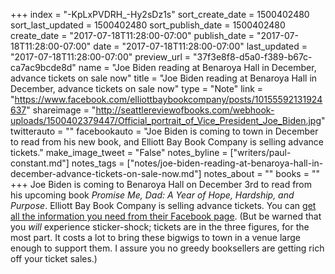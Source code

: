 +++
index = "-KpLxPVDRH_-Hy2sDz1s"
sort_create_date = 1500402480
sort_last_updated = 1500402480
sort_publish_date = 1500402480
create_date = "2017-07-18T11:28:00-07:00"
publish_date = "2017-07-18T11:28:00-07:00"
date = "2017-07-18T11:28:00-07:00"
last_updated = "2017-07-18T11:28:00-07:00"
preview_url = "37f3e8f8-d5a0-f389-b67c-ca7ac9bcde8d"
name = "Joe Biden reading at Benaroya Hall in December, advance tickets on sale now"
title = "Joe Biden reading at Benaroya Hall in December, advance tickets on sale now"
type = "Note"
link = "https://www.facebook.com/elliottbaybookcompany/posts/10155592131924637"
shareimage = "http://seattlereviewofbooks.com/webhook-uploads/1500402379447/Official_portrait_of_Vice_President_Joe_Biden.jpg"
twitterauto = ""
facebookauto = "Joe Biden is coming to town in December to read from his new book, and Elliott Bay Book Company is selling advance tickets."
make_image_tweet = "False"
notes_byline = ["writers/paul-constant.md"]
notes_tags = ["notes/joe-biden-reading-at-benaroya-hall-in-december-advance-tickets-on-sale-now.md"]
notes_about = ""
books = ""
+++
Joe Biden is coming to Benaroya Hall on December 3rd to read from his upcoming book *Promise Me, Dad: A Year of Hope, Hardship, and Purpose*. Elliott Bay Book Company is selling advance tickets. You can [get all the information you need from their Facebook page](https://www.facebook.com/elliottbaybookcompany/posts/10155592131924637). (But be warned that you *will* experience sticker-shock; tickets are in the three figures, for the most part. It costs a lot to bring these bigwigs to town in a venue large enough to support them. I assure you no greedy booksellers are getting rich off your ticket sales.)